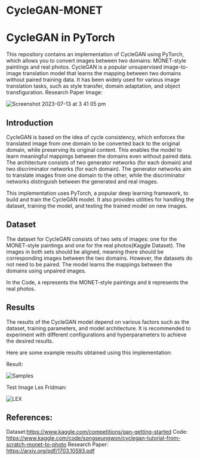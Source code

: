 # CycleGAN-MONET

# CycleGAN in PyTorch

This repository contains an implementation of CycleGAN using PyTorch, which allows you to convert images between two domains: MONET-style paintings and real photos. CycleGAN is a popular unsupervised image-to-image translation model that learns the mapping between two domains without paired training data. It has been widely used for various image translation tasks, such as style transfer, domain adaptation, and object transfiguration.
Research Paper Image:

![Screenshot 2023-07-13 at 3 41 05 pm](https://github.com/erictom97/CycleGAN-MONET/assets/40288848/39e122c7-1070-4eeb-8d01-0e92d7492de3)


   


## Introduction

CycleGAN is based on the idea of cycle consistency, which enforces the translated image from one domain to be converted back to the original domain, while preserving its original content. This enables the model to learn meaningful mappings between the domains even without paired data. The architecture consists of two generator networks (for each domain) and two discriminator networks (for each domain). The generator networks aim to translate images from one domain to the other, while the discriminator networks distinguish between the generated and real images.

This implementation uses PyTorch, a popular deep learning framework, to build and train the CycleGAN model. It also provides utilities for handling the dataset, training the model, and testing the trained model on new images.



## Dataset

The dataset for CycleGAN consists of two sets of images: one for the MONET-style paintings and one for the real photos(Kaggle Dataset). The images in both sets should be aligned, meaning there should be corresponding images between the two domains. However, the datasets do not need to be paired. The model learns the mappings between the domains using unpaired images.


In the Code, `A` represents the MONET-style paintings and `B` represents the real photos.

## Results

The results of the CycleGAN model depend on various factors such as the dataset, training parameters, and model architecture. It is recommended to experiment with different configurations and hyperparameters to achieve the desired results.

Here are some example results obtained using this implementation:

Result:

![Samples](https://github.com/erictom97/CycleGAN-MONET/assets/40288848/d7760c58-87a3-4b3e-929a-388795e63500)

Test Image Lex Fridman:

![LEX](https://github.com/erictom97/CycleGAN-MONET/assets/40288848/6f07c6cd-5a48-4af5-ab7f-892579179bbf)

## References:
Dataset:https://www.kaggle.com/competitions/gan-getting-started
Code: https://www.kaggle.com/code/songseungwon/cyclegan-tutorial-from-scratch-monet-to-photo
Research Paper: https://arxiv.org/pdf/1703.10593.pdf
